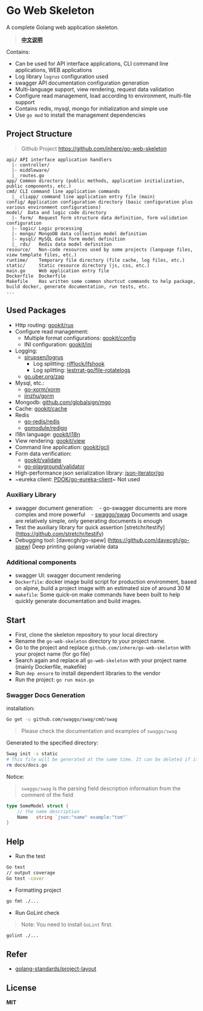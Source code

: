 # Go Web Skeleton

A complete Golang web application skeleton.

> **[中文说明](README.zh-CN.md)**

Contains:

- Can be used for API interface applications, CLI command line applications, WEB applications
- Log library `logrus` configuration used
- swagger API documentation configuration generation
- Multi-language support, view rendering, request data validation
- Configure read management, load according to environment, multi-file support
- Contains redis, mysql, mongo for initialization and simple use
- Use `go mod` to install the management dependencies

## Project Structure

> Github Project https://github.com/inhere/go-web-skeleton

```text
api/ API interface application handlers
  |- controller/
  |- middleware/
  |_ routes.go
app/ Common directory (public methods, application initialization, public components, etc.)
cmd/ CLI command line application commands
  |_ cliapp/ command line application entry file (main)
config/ Application configuration directory (basic configuration plus various environment configurations)
model/  Data and logic code directory
  |- form/  Request form structure data definition, form validation configuration
  |- logic/ Logic processing
  |- mongo/ MongoDB data collection model definition
  |- mysql/ MySQL data form model definition
  |_ rds/   Redis data model definition
resource/   Non-code resources used by some projects (language files, view template files, etc.)
runtime/    Temporary file directory (file cache, log files, etc.)
static/     Static resource directory (js, css, etc.)
main.go     Web application entry file
Dockerfile  Dockerfile
Makefile    Has written some common shortcut commands to help package, build docker, generate documentation, run tests, etc.
...
```

## Used Packages

- Http routing: [gookit/rux](https://github.com/gookit/rux)
- Configure read management:
  - Multiple format configurations: [gookit/config](https://github.com/gookit/config)
  - INI configuration: [gookit/ini](https://github.com/gookit/ini)
- Logging:
  - [sirupsen/logrus](https://github.com/sirupsen/logrus)
    - Log splitting: [rifflock/lfshook](https://github.com/rifflock/lfshook)
    - Log splitting: [lestrrat-go/file-rotatelogs](https://github.com/lestrrat-go/file-rotatelogs)
  - [go.uber.org/zap](https://github.com/uber-go/zap)
- Mysql, etc.:
  - [go-xorm/xorm](https://github.com/go-xorm/xorm)
  - [jinzhu/gorm](https://github.com/jinzhu/gorm)
- Mongodb: [github.com/globalsign/mgo](https://github.com/globalsign/mgo)
- Cache: [gookit/cache](https://github.com/gookit/cache)
- Redis
  - [go-redis/redis](https://github.com/go-redis/redis)
  - [gomodule/redigo](https://github.com/gomodule/redigo/redis)
- I18n language: [gookit/i18n](https://github.com/gookit/i18n)
- View rendering: [gookit/view](https://github.com/gookit/view)
- Command line application: [gookit/gcli](https://github.com/gookit/gcli)
- Form data verification:
  - [gookit/validate](https://github.com/gookit/validate)
  - [go-playground/validator](https://github.com/go-playground/validator)
- High-performance json serialization library: [json-iterator/go](https://github.com/json-iterator/go)
- ~eureka client: [PDOK/go-eureka-client](https://github.com/PDOK/go-eureka-client)~ Not used

### Auxiliary Library

- swagger document generation:
   - go-swagger documents are more complex and more powerful
   - [swaggo/swag](https://github.com/swaggo/swag) Documents and usage are relatively simple, only generating documents is enough
- Test the auxiliary library for quick assertion [stretchr/testify] (https://github.com/stretchr/testify)
- Debugging tool: [davecgh/go-spew] (https://github.com/davecgh/go-spew) Deep printing golang variable data

### Additional components

- swagger UI: swagger document rendering
- `Dockerfile`: docker image build script for production environment, based on alpine, build a project image with an estimated size of around 30 M
- `makefile`: Some quick-on make commands have been built to help quickly generate documentation and build images.

## Start

- First, clone the skeleton repository to your local directory
- Rename the `go-web-skeleton` directory to your project name.
- Go to the project and replace `github.com/inhere/go-web-skeleton` with your project name (for go file)
- Search again and replace all `go-web-skeleton` with your project name (mainly Dockerfile, makefile)
- Run `dep ensure` to install dependent libraries to the vendor
- Run the project: `go run main.go`

### Swagger Docs Generation

installation:

```bash
Go get -u github.com/swaggo/swag/cmd/swag
```

> Please check the documentation and examples of `swaggo/swag`

Generated to the specified directory:

```bash
Swag init -s static
# This file will be generated at the same time. It can be deleted if it is not needed.
rm docs/docs.go
```

Notice:

> `swaggo/swag` is the parsing field description information from the comment of the field

```go
type SomeModel struct {
	// the name description
	Name   string `json:"name" example:"tom"`
}	
```

## Help

- Run the test

```bash
Go test
// output coverage
Go test -cover
```

- Formatting project

```bash
go fmt ./...
```
- Run GoLint check

> Note: You need to install `GoLint` first.

```bash
golint ./...
```

## Refer

- [golang-standards/project-layout](https://github.com/golang-standards/project-layout)

## License

**MIT**
